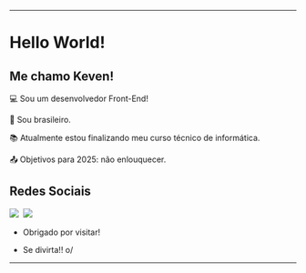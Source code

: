 ----------------------------------------------------------------------------

# Hello World!

 

## Me chamo Keven!

 

:computer: Sou um desenvolvedor Front-End!

:house_with_garden: Sou brasileiro.

:books: Atualmente estou finalizando meu curso técnico de informática.

:outbox_tray: Objetivos para 2025: não enlouquecer.

 

## Redes Sociais

<div> 
  <a href="https://www.linkedin.com/in/keven-figueiral-049a75269/" target="_blank"><img src="https://img.shields.io/badge/-LinkedIn-%230077B5?style=for-the-badge&logo=linkedin&logoColor=white" target="_blank"></a>
 <a href="https://steamcommunity.com/id/kevinicidius"><img src="https://img.shields.io/badge/Steam-000000?style=for-the-badge&logo=steam&logoColor=white" alt=""></a>
 <a href="discordapp.com/users/776037264367157269"><img src="https://img.shields.io/badge/Discord-5865F2?style=for-the-badge&logo=discord&logoColor=white<"></a>
 <a href=""></a>
 <a href=""></a>
 <a href=""></a>
 <a href=""></a>
</div>

- Obrigado por visitar!

- Se divirta!! o/

----------------------------------------------------------------------------------
